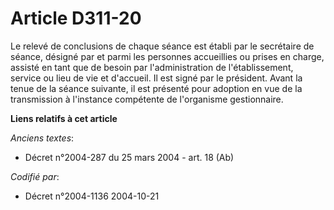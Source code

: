 # Article D311-20

Le relevé de conclusions de chaque séance est établi par le secrétaire de séance, désigné par et parmi les personnes
accueillies ou prises en charge, assisté en tant que de besoin par l'administration de l'établissement, service ou lieu de
vie et d'accueil. Il est signé par le président. Avant la tenue de la séance suivante, il est présenté pour adoption en vue
de la transmission à l'instance compétente de l'organisme gestionnaire.

**Liens relatifs à cet article**

_Anciens textes_:

  - Décret n°2004-287 du 25 mars 2004 - art. 18 (Ab)

_Codifié par_:

  - Décret n°2004-1136 2004-10-21
